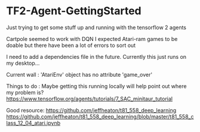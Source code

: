 # TF2-Agent-GettingStarted
Just trying to get some stuff up and running with the tensorflow 2 agents

Cartpole seemed to work with DQN
I expected Atari-ram games to be doable but there have been a lot of errors to sort out

I need to add a dependencies file in the future. Currently this just runs on my desktop... 

Current wall : 'AtariEnv' object has no attribute 'game_over'

Things to do : 
Maybe getting this running locally will help point out where my problem is? 
https://www.tensorflow.org/agents/tutorials/7_SAC_minitaur_tutorial

Good resource: 
https://github.com/jeffheaton/t81_558_deep_learning
https://github.com/jeffheaton/t81_558_deep_learning/blob/master/t81_558_class_12_04_atari.ipynb